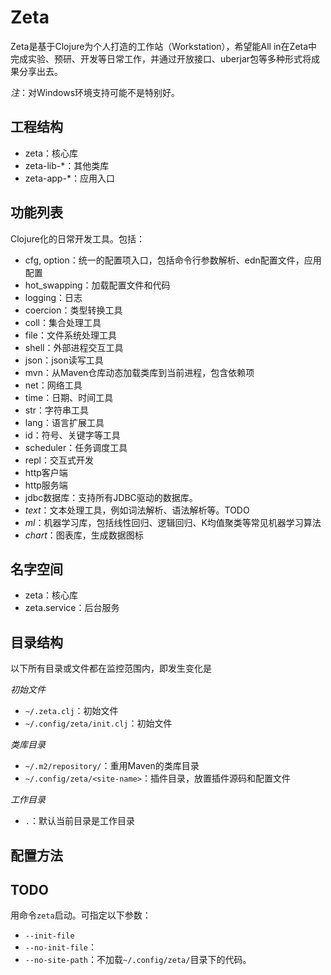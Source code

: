 Zeta
====

Zeta是基于Clojure为个人打造的工作站（Workstation），希望能All in在Zeta中完成实验、预研、开发等日常工作，并通过开放接口、uberjar包等多种形式将成果分享出去。

*注*：对Windows环境支持可能不是特别好。

## 工程结构

* zeta：核心库
* zeta-lib-*：其他类库
* zeta-app-*：应用入口

## 功能列表

Clojure化的日常开发工具。包括：

* cfg, option：统一的配置项入口，包括命令行参数解析、edn配置文件，应用配置
* hot_swapping：加载配置文件和代码
* logging：日志
* coercion：类型转换工具
* coll：集合处理工具
* file：文件系统处理工具
* shell：外部进程交互工具
* json：json读写工具
* mvn：从Maven仓库动态加载类库到当前进程，包含依赖项
* net：网络工具
* time：日期、时间工具
* str：字符串工具
* lang：语言扩展工具
* id：符号、关键字等工具
* scheduler：任务调度工具
* repl：交互式开发
* http客户端
* http服务端
* jdbc数据库：支持所有JDBC驱动的数据库。
* *text*：文本处理工具，例如词法解析、语法解析等。TODO
* *ml*：机器学习库，包括线性回归、逻辑回归、K均值聚类等常见机器学习算法
* *chart*：图表库，生成数据图标

## 名字空间

* zeta：核心库
* zeta.service：后台服务

## 目录结构

以下所有目录或文件都在监控范围内，即发生变化是

*初始文件*

* `~/.zeta.clj`：初始文件
* `~/.config/zeta/init.clj`：初始文件

*类库目录*

* `~/.m2/repository/`：重用Maven的类库目录
* `~/.config/zeta/<site-name>`：插件目录，放置插件源码和配置文件

*工作目录*

* `.`：默认当前目录是工作目录

## 配置方法

## TODO

用命令`zeta`启动。可指定以下参数：

* `--init-file`
* `--no-init-file`：
* `--no-site-path`：不加载`~/.config/zeta/`目录下的代码。
